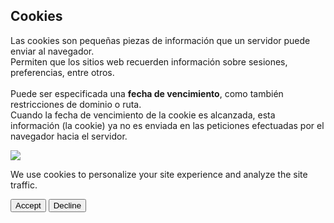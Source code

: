 ## Cookies
<div class='grid grid-cols-2 gap-10 place-items-center'>
<p class='text-sm'>
Las cookies son pequeñas piezas de información que un servidor puede enviar al navegador. <br/>
Permiten que los sitios web recuerden información sobre sesiones, preferencias, entre otros. <br/><br/>
Puede ser especificada una <strong>fecha de vencimiento</strong>, como también restricciones de dominio o ruta. <br/>
Cuando la fecha de vencimiento de la cookie es alcanzada, esta información (la cookie) ya no es enviada en las peticiones efectuadas por el navegador hacia el servidor. <br/>
</p>
<div class=' text-sm p-4 rounded-md w-64 bg-zinc-900 border border-zinc-800 h-64 '>
<img  class='size-16 mx-auto mb-4 ' src='https://cdn-icons-png.flaticon.com/512/5473/5473473.png'/>
<p class='text-zinc-300 text-xs'>
We use cookies to  personalize your site experience and analyze the site traffic.
</p>
<div class='flex gap-4 justify-center'>
<button class='bg-zinc-800 hover:bg-zinc-900'>Accept</button>
<button class='border-zinc-700 hover:border-zinc-900'>Decline</button>
</div>
</div>
</div>

<style>
    button {
        @apply rounded-md transition-all border-zinc-700 border px-3 py-2;
    }
</style>